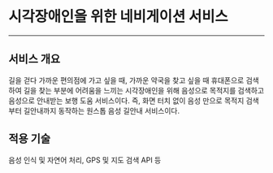 # 시각장애인을 위한 네비게이션 서비스 
---
## 서비스 개요
길을 걷다 가까운 편의점에 가고 싶을 때, 가까운 약국을 찾고 싶을 때 휴대폰으로 검색하여 길을 찾는 부분에 어려움을 느끼는 시각장애인을 위해 음성으로 목적지를 검색하고 음성으로 안내받는 보행 도움 서비스이다. 
즉, 화면 터치 없이 음성 만으로 목적지 검색부터 길안내까지 동작하는 원스톱 음성 길안내 서비스이다. 

## 적용 기술
음성 인식 및 자연어 처리, GPS 및 지도 검색 API 등
